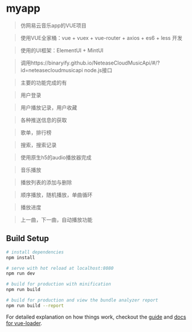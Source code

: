 # myapp

> 仿网易云音乐app的VUE项目


>使用VUE全家桶：vue + vuex + vue-router + axios + es6 + less 开发

>使用的UI框架：ElementUI + MintUI

 
>调用https://binaryify.github.io/NeteaseCloudMusicApi/#/?id=neteasecloudmusicapi node.js接口


>主要的功能完成的有

>用户登录

>用户播放记录，用户收藏

>各种推送信息的获取

>歌单，排行榜

>搜索，搜索记录

>使用原生h5的audio播放器完成

>音乐播放

>播放列表的添加与删除

>顺序播放，随机播放，单曲循环

>播放进度

>上一曲，下一曲，自动播放功能


## Build Setup

``` bash
# install dependencies
npm install

# serve with hot reload at localhost:8080
npm run dev

# build for production with minification
npm run build

# build for production and view the bundle analyzer report
npm run build --report
```

For detailed explanation on how things work, checkout the [guide](http://vuejs-templates.github.io/webpack/) and [docs for vue-loader](http://vuejs.github.io/vue-loader).
